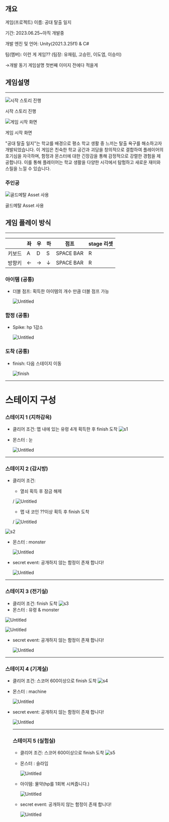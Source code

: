 ## 개요

게임(프로젝트) 이름: 공대 탈출 일지

기간: 2023.06.25~아직 개발중 

개발 엔진 및 언어: Unity(2021.3.25f1) & C# 

팀(멤버): 이런 게 게임?? (팀장: 유재림, 고승민, 이도엽, 이승미)

→개발 동기 게임설명 첫번째 이미지 전에다 적을게

## 게임설명

---

![시작 스토리 진행](./Images/kal_intro.png)

시작 스토리 진행

![게임 시작 화면](./Images/kal_roby.png)

게임 시작 화면

"공대 탈출 일지"는 학교를 배경으로 평소 학교 생활 중 느끼는 탈출 욕구를 해소하고자 개발되었습니다. 이 게임은 친숙한 학교 공간과 괴담을 창의적으로 결합하여 플레이어의 호기심을 자극하며, 함정과 몬스터에 대한 긴장감을 통해 감정적으로 강렬한 경험을 제공합니다. 이를 통해 플레이어는 학교 생활을 다양한 시각에서 탐험하고 새로운 재미와 스릴을 느낄 수 있습니다.

### 주인공

![골드메탈 Asset 사용](./Images/kal_stage01_character.png)

골드메탈 Asset 사용

## 게임 플레이 방식

---

|  | 좌 | 우 | 하 | 점프 | stage 리셋 |
| --- | --- | --- | --- | --- | --- |
| 키보드 | A | D | S | SPACE BAR | R |
| 방향키 | ← | → | ↓ | SPACE BAR | R |

### 아이템 (공통)

- 더블 점프: 획득한 아이템의 개수 만큼 더블 점프 가능
    
    ![Untitled](./Images/doubleJump.png)
    

### 함정 (공통)

- Spike: hp 1감소
    
    ![Untitled](./Images/spike.png)
    

### 도착 (공통)

- finish: 다음 스테이지 이동
    
    ![finish](./Images/finish.png)
    
   

---
# 스테이지 구성 

### 스테이지 1 (지하감옥)

- 클리어 조건: 맵 내에 있는 유령 4개 획득한 후 finish 도착
   ![s1](./Images/s1.png)

- 몬스터 : 눈
    
    ![Untitled](./Images/eye.png)
    


---

### 스테이지 2 (감시방)

- 클리어 조건:
    - 열쇠 획득 후 잠금 해제
        
   /     ![Untitled](%E1%84%8E%E1%85%AC%E1%84%8C%E1%85%A9%E1%86%BC%20%E1%84%92%E1%85%AC%E1%84%8B%E1%85%B4%20!%20(%2009%2009%20)%205b2b2a015f66458fbe947cedf843b6ef/Untitled%2022.png)
        
    - 맵 내 코인 ??이상 획득 후 finish 도착
        
  /      ![Untitled](%E1%84%8E%E1%85%AC%E1%84%8C%E1%85%A9%E1%86%BC%20%E1%84%92%E1%85%AC%E1%84%8B%E1%85%B4%20!%20(%2009%2009%20)%205b2b2a015f66458fbe947cedf843b6ef/Untitled%2023.png)

 ![s2](./Images/s2.png)
        
- 몬스터 : monster
    
    ![Untitled](./Images/monster.png)
    

- secret event: 공개하지 않는 함정이 존재 합니다!
    
    ![Untitled](./Images/secretBox.png)
    

---

### 스테이지 3 (전기실)

- 클리어 조건:  finish 도착
 ![s3](./Images/s3.png)
- 몬스터 : 유령 & monster

![Untitled](./Images/goast.png)

 ![Untitled](./Images/monster.png)

- secret event: 공개하지 않는 함정이 존재 합니다!
    
   ![Untitled](./Images/secretBox.png)
    

---

### 스테이지 4 (기계실)

- 클리어 조건:  스코어 600이상으로 finish 도착
 ![s4](./Images/s4.png)
- 몬스터 : machine
    
    ![Untitled](./Images/meka.png)
    
- secret event: 공개하지 않는 함정이 존재 합니다!
    
    ![Untitled](./Images/secretBox.png)
    
    ---
    
    ### 스테이지 5 (실험실)
    
    - 클리어 조건:  스코어 600이상으로 finish 도착
   ![s5](./Images/s5.png)
    - 몬스터 : 슬라임
        
        ![Untitled](./Images/slime.png)
        
    - 아이템: 물약(hp를 1회복 시켜줍니다.)
        
        ![Untitled](./Images/potion.png)
        
    - secret event: 공개하지 않는 함정이 존재 합니다!
        
       ![Untitled](./Images/secretBox.png)
        

